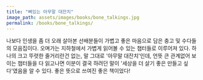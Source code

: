```yaml
---
title: "뼈있는 아무말 대잔치"
image_path: assets/images/books/bone_talkings.jpg
permalink: /books/bone_talkings/
---
```


나보다 인생을 좀 더 오래 살아본 선배분들이 가볍고 좋은 마음으로 담은 충고 및 수다들의 모음집이다. 오며가는 지하철에서 가볍게 읽어볼 수 있는 챕터들로 이루어져 있다. 하나의 크고 뚜렷한 줄거리란건 없는, 말 그대로 '아무말 대잔치'인데, 언뜻 큰 관계없어 보이는 챕터들을 다 읽고나면 이분이 결국 하려던 말이 '세상을 더 살기 좋은 만들고 싶다'였음을 알 수 있다. 좋은 뜻으로 쓰여진 좋은 책이었다!
